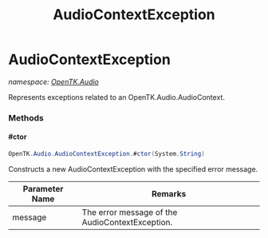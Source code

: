﻿---
title: AudioContextException
---

# AudioContextException
_namespace: [OpenTK.Audio](N-OpenTK.Audio.html)_

Represents exceptions related to an OpenTK.Audio.AudioContext.

### Methods

#### #ctor
```csharp
OpenTK.Audio.AudioContextException.#ctor(System.String)
```
Constructs a new AudioContextException with the specified error message.

|Parameter Name|Remarks|
|--------------|-------|
|message|The error message of the AudioContextException.|





